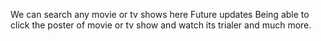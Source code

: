 We can search any movie or tv shows here 
Future updates
Being able to click the poster of movie or tv show and watch its trialer and much more.
